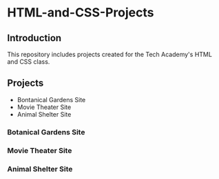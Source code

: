 # HTML-and-CSS-Projects

## Introduction

This repository includes projects created for the Tech Academy's HTML and CSS class.

## Projects

* Bontanical Gardens Site
* Movie Theater Site
* Animal Shelter Site

### Botanical Gardens Site

### Movie Theater Site

### Animal Shelter Site


